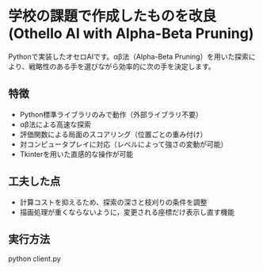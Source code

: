 # 学校の課題で作成したものを改良 (Othello AI with Alpha-Beta Pruning)

Pythonで実装したオセロAIです。αβ法（Alpha-Beta Pruning）を用いた探索により、戦略性のある手を選びながら効率的に次の手を決定します。

## 特徴

- Python標準ライブラリのみで動作（外部ライブラリ不要）
- αβ法による高速な探索
- 評価関数による局面のスコアリング（位置ごとの重み付け）
- 対コンピュータプレイに対応（レベルによって強さの変動が可能）
- Tkinterを用いた直感的な操作が可能

## 工夫した点

- 計算コストを抑えるため、探索の深さと枝刈りの条件を調整
- 描画処理が重くならないように，変更される座標だけ表示し直す機能

## 実行方法
python client.py
